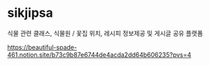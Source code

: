 # sikjipsa
식물 관련 클래스, 식물원 / 꽃집 위치, 레시피 정보제공 및 게시글 공유 플랫폼

https://beautiful-spade-461.notion.site/b73c9b87e6744de4acda2dd64b606235?pvs=4
